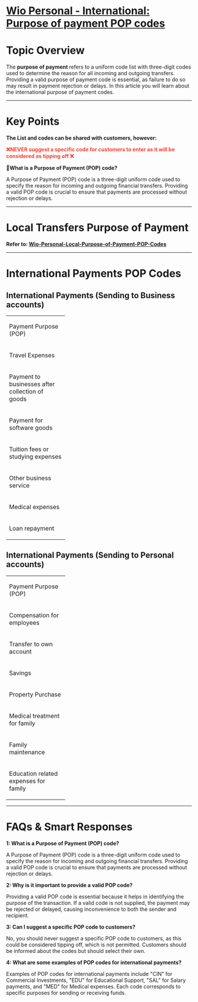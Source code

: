 # [Wio Personal - International: Purpose of payment POP codes](https://app.getguru.com/card/czbr869i/Wio-Personal-International-Purpose-of-payment-POP-codes)

<p class="ghq-card-content__paragraph ghq-is-empty" data-ghq-card-content-type="paragraph">
</p>
<h1 class="ghq-card-content__large-heading" data-ghq-card-content-type="LARGE_HEADING">
 Topic Overview
</h1>
<p class="ghq-card-content__paragraph" data-ghq-card-content-type="paragraph">
 The
 <strong class="ghq-card-content__bold" data-ghq-card-content-type="BOLD">
  purpose of payment
 </strong>
 refers to a uniform code list with three-digit codes used to determine the reason for all incoming and outgoing transfers. Providing a valid purpose of payment code is essential, as failure to do so may result in payment rejection or delays. In this article you will learn about the international purpose of payment codes.
</p>
<hr class="ghq-card-content__horizontal-rule" data-ghq-card-content-type="DIVIDER"/>
<h1 class="ghq-card-content__large-heading" data-ghq-card-content-type="LARGE_HEADING">
 Key Points
</h1>
<p class="ghq-card-content__paragraph" data-ghq-card-content-type="paragraph">
 <strong class="ghq-card-content__bold" data-ghq-card-content-type="BOLD">
  The List and codes can be shared with customers, however:
 </strong>
</p>
<p class="ghq-card-content__paragraph" data-ghq-card-content-type="paragraph">
 <strong class="ghq-card-content__bold" data-ghq-card-content-type="BOLD">
  <span class="ghq-card-content__text-color" data-ghq-card-content-type="TEXT_COLOR" style="color:#f7412d">
   ❌NEVER suggest a specific code for customers to enter as it will be considered as tipping off ❌
  </span>
 </strong>
</p>
<p class="ghq-card-content__paragraph ghq-is-empty" data-ghq-card-content-type="paragraph">
</p>
<p class="ghq-card-content__paragraph" data-ghq-card-content-type="paragraph">
 <strong class="ghq-card-content__bold" data-ghq-card-content-type="BOLD">
  📗What is a Purpose of Payment (POP) code?
 </strong>
</p>
<p class="ghq-card-content__paragraph" data-ghq-card-content-type="paragraph">
 A Purpose of Payment (POP) code is a three-digit uniform code used to specify the reason for incoming and outgoing financial transfers. Providing a valid POP code is crucial to ensure that payments are processed without rejection or delays.
</p>
<hr class="ghq-card-content__horizontal-rule" data-ghq-card-content-type="DIVIDER"/>
<h1 class="ghq-card-content__large-heading" data-ghq-card-content-type="LARGE_HEADING">
 Local Transfers Purpose of Payment
</h1>
<p class="ghq-card-content__paragraph" data-ghq-card-content-type="paragraph">
 <strong class="ghq-card-content__bold" data-ghq-card-content-type="BOLD">
  Refer to:
 </strong>
 <a class="ghq-card-content__guru-card" data-ghq-card-content-type="GURU_CARD" data-ghq-guru-card-id="TXqd846c" href="https://github.com/RabboPasch/guru-to-github/blob/main/collections/WIO%20PERSONAL/Wio%20Personal%20-%20Send:%20Local%20&amp;%20International%20Payments/WP:%20Payments/Wio%20Personal%20-%20Local%20payments:%20Inward%20(receive)%20&amp;%20Outward%20(%20send)/wio-personal-local-purpose-of-payment-pop-codes.md" rel="noopener noreferrer" target="_blank">
  <strong class="ghq-card-content__bold" data-ghq-card-content-type="BOLD">
   Wio-Personal-Local-Purpose-of-Payment-POP-Codes
  </strong>
 </a>
</p>
<hr class="ghq-card-content__horizontal-rule" data-ghq-card-content-type="DIVIDER"/>
<h1 class="ghq-card-content__large-heading" data-ghq-card-content-type="LARGE_HEADING">
 International Payments POP Codes
</h1>
<h2 class="ghq-card-content__medium-heading" data-ghq-card-content-type="MEDIUM_HEADING">
 <strong class="ghq-card-content__bold" data-ghq-card-content-type="BOLD">
  International Payments (Sending to Business accounts)
 </strong>
</h2>
<div class="ghq-card-content__table-responsive-wrapper">
 <div class="ghq-card-content__table-scroller">
  <table class="ghq-card-content__table" data-ghq-card-content-is-full-width="true" data-ghq-card-content-type="TABLE" data-ghq-table-column-widths="160" data-ghq-table-header="true">
   <colgroup>
    <col style="width:160px"/>
   </colgroup>
   <tbody class="ghq-card-content__table-body">
    <tr class="ghq-card-content__table-row" data-ghq-card-content-type="TABLE_ROW">
     <td class="ghq-card-content__table-cell" data-ghq-card-content-type="TABLE_CELL">
      <p class="ghq-card-content__paragraph" data-ghq-card-content-type="paragraph">
       Payment Purpose (POP)
      </p>
     </td>
    </tr>
    <tr class="ghq-card-content__table-row" data-ghq-card-content-type="TABLE_ROW">
     <td class="ghq-card-content__table-cell" data-ghq-card-content-type="TABLE_CELL">
      <p class="ghq-card-content__paragraph" data-ghq-card-content-type="paragraph">
       Travel Expenses
      </p>
     </td>
    </tr>
    <tr class="ghq-card-content__table-row" data-ghq-card-content-type="TABLE_ROW">
     <td class="ghq-card-content__table-cell" data-ghq-card-content-type="TABLE_CELL">
      <p class="ghq-card-content__paragraph" data-ghq-card-content-type="paragraph">
       Payment to businesses after collection of goods
      </p>
     </td>
    </tr>
    <tr class="ghq-card-content__table-row" data-ghq-card-content-type="TABLE_ROW">
     <td class="ghq-card-content__table-cell" data-ghq-card-content-type="TABLE_CELL">
      <p class="ghq-card-content__paragraph" data-ghq-card-content-type="paragraph">
       Payment for software goods
      </p>
     </td>
    </tr>
    <tr class="ghq-card-content__table-row" data-ghq-card-content-type="TABLE_ROW">
     <td class="ghq-card-content__table-cell" data-ghq-card-content-type="TABLE_CELL">
      <p class="ghq-card-content__paragraph" data-ghq-card-content-type="paragraph">
       Tuition fees or studying expenses
      </p>
     </td>
    </tr>
    <tr class="ghq-card-content__table-row" data-ghq-card-content-type="TABLE_ROW">
     <td class="ghq-card-content__table-cell" data-ghq-card-content-type="TABLE_CELL">
      <p class="ghq-card-content__paragraph" data-ghq-card-content-type="paragraph">
       Other business service
      </p>
     </td>
    </tr>
    <tr class="ghq-card-content__table-row" data-ghq-card-content-type="TABLE_ROW">
     <td class="ghq-card-content__table-cell" data-ghq-card-content-type="TABLE_CELL">
      <p class="ghq-card-content__paragraph" data-ghq-card-content-type="paragraph">
       Medical expenses
      </p>
     </td>
    </tr>
    <tr class="ghq-card-content__table-row" data-ghq-card-content-type="TABLE_ROW">
     <td class="ghq-card-content__table-cell" data-ghq-card-content-type="TABLE_CELL">
      <p class="ghq-card-content__paragraph" data-ghq-card-content-type="paragraph">
       Loan repayment
      </p>
     </td>
    </tr>
   </tbody>
  </table>
 </div>
</div>
<p class="ghq-card-content__paragraph ghq-is-empty" data-ghq-card-content-type="paragraph">
</p>
<h2 class="ghq-card-content__medium-heading" data-ghq-card-content-type="MEDIUM_HEADING">
 <strong class="ghq-card-content__bold" data-ghq-card-content-type="BOLD">
  International Payments (Sending to Personal accounts)
 </strong>
</h2>
<div class="ghq-card-content__table-responsive-wrapper">
 <div class="ghq-card-content__table-scroller">
  <table class="ghq-card-content__table" data-ghq-card-content-is-full-width="true" data-ghq-card-content-type="TABLE" data-ghq-table-column-widths="160" data-ghq-table-header="true">
   <colgroup>
    <col style="width:160px"/>
   </colgroup>
   <tbody class="ghq-card-content__table-body">
    <tr class="ghq-card-content__table-row" data-ghq-card-content-type="TABLE_ROW">
     <td class="ghq-card-content__table-cell" data-ghq-card-content-type="TABLE_CELL">
      <p class="ghq-card-content__paragraph" data-ghq-card-content-type="paragraph">
       Payment Purpose (POP)
      </p>
     </td>
    </tr>
    <tr class="ghq-card-content__table-row" data-ghq-card-content-type="TABLE_ROW">
     <td class="ghq-card-content__table-cell" data-ghq-card-content-type="TABLE_CELL">
      <p class="ghq-card-content__paragraph" data-ghq-card-content-type="paragraph">
       Compensation for employees
      </p>
     </td>
    </tr>
    <tr class="ghq-card-content__table-row" data-ghq-card-content-type="TABLE_ROW">
     <td class="ghq-card-content__table-cell" data-ghq-card-content-type="TABLE_CELL">
      <p class="ghq-card-content__paragraph" data-ghq-card-content-type="paragraph">
       Transfer to own account
      </p>
     </td>
    </tr>
    <tr class="ghq-card-content__table-row" data-ghq-card-content-type="TABLE_ROW">
     <td class="ghq-card-content__table-cell" data-ghq-card-content-type="TABLE_CELL">
      <p class="ghq-card-content__paragraph" data-ghq-card-content-type="paragraph">
       Savings
      </p>
     </td>
    </tr>
    <tr class="ghq-card-content__table-row" data-ghq-card-content-type="TABLE_ROW">
     <td class="ghq-card-content__table-cell" data-ghq-card-content-type="TABLE_CELL">
      <p class="ghq-card-content__paragraph" data-ghq-card-content-type="paragraph">
       Property Purchase
      </p>
     </td>
    </tr>
    <tr class="ghq-card-content__table-row" data-ghq-card-content-type="TABLE_ROW">
     <td class="ghq-card-content__table-cell" data-ghq-card-content-type="TABLE_CELL">
      <p class="ghq-card-content__paragraph" data-ghq-card-content-type="paragraph">
       Medical treatment for family
      </p>
     </td>
    </tr>
    <tr class="ghq-card-content__table-row" data-ghq-card-content-type="TABLE_ROW">
     <td class="ghq-card-content__table-cell" data-ghq-card-content-type="TABLE_CELL">
      <p class="ghq-card-content__paragraph" data-ghq-card-content-type="paragraph">
       Family maintenance
      </p>
     </td>
    </tr>
    <tr class="ghq-card-content__table-row" data-ghq-card-content-type="TABLE_ROW">
     <td class="ghq-card-content__table-cell" data-ghq-card-content-type="TABLE_CELL">
      <p class="ghq-card-content__paragraph" data-ghq-card-content-type="paragraph">
       Education related expenses for family
      </p>
     </td>
    </tr>
   </tbody>
  </table>
 </div>
</div>
<hr class="ghq-card-content__horizontal-rule" data-ghq-card-content-type="DIVIDER"/>
<h1 class="ghq-card-content__large-heading" data-ghq-card-content-type="LARGE_HEADING">
 FAQs &amp; Smart Responses
</h1>
<p class="ghq-card-content__paragraph" data-ghq-card-content-type="paragraph">
 <strong class="ghq-card-content__bold" data-ghq-card-content-type="BOLD">
  1: What is a Purpose of Payment (POP) code?
 </strong>
</p>
<p class="ghq-card-content__paragraph" data-ghq-card-content-type="paragraph">
 A Purpose of Payment (POP) code is a three-digit uniform code used to specify the reason for incoming and outgoing financial transfers. Providing a valid POP code is crucial to ensure that payments are processed without rejection or delays.
</p>
<p class="ghq-card-content__paragraph" data-ghq-card-content-type="paragraph">
 <strong class="ghq-card-content__bold" data-ghq-card-content-type="BOLD">
  2: Why is it important to provide a valid POP code?
 </strong>
</p>
<p class="ghq-card-content__paragraph" data-ghq-card-content-type="paragraph">
 Providing a valid POP code is essential because it helps in identifying the purpose of the transaction. If a valid code is not supplied, the payment may be rejected or delayed, causing inconvenience to both the sender and recipient.
</p>
<p class="ghq-card-content__paragraph" data-ghq-card-content-type="paragraph">
 <strong class="ghq-card-content__bold" data-ghq-card-content-type="BOLD">
  3: Can I suggest a specific POP code to customers?
 </strong>
</p>
<p class="ghq-card-content__paragraph" data-ghq-card-content-type="paragraph">
 No, you should never suggest a specific POP code to customers, as this could be considered tipping off, which is not permitted. Customers should be informed about the codes but should select their own.
</p>
<p class="ghq-card-content__paragraph" data-ghq-card-content-type="paragraph">
 <strong class="ghq-card-content__bold" data-ghq-card-content-type="BOLD">
  4: What are some examples of POP codes for international payments?
 </strong>
</p>
<p class="ghq-card-content__paragraph" data-ghq-card-content-type="paragraph">
 Examples of POP codes for international payments include "CIN" for Commercial Investments, "EDU" for Educational Support, "SAL" for Salary payments, and "MED" for Medical expenses. Each code corresponds to specific purposes for sending or receiving funds.
</p>
<p class="ghq-card-content__paragraph ghq-is-empty" data-ghq-card-content-type="paragraph">
</p>
<p class="ghq-card-content__paragraph ghq-is-empty" data-ghq-card-content-type="paragraph">
</p>
<p class="ghq-card-content__paragraph ghq-is-empty" data-ghq-card-content-type="paragraph">
</p>
